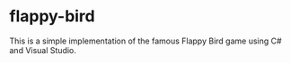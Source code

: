 # flappy-bird
This is a simple implementation of the famous Flappy Bird game using C# and Visual Studio. 

